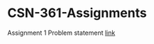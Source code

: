 # CSN-361-Assignments

Assignment 1 Problem statement [link](https://github.com/aagarwal1012/CSN-361-Assignments/blob/master/Assignment%201/prob_statement.pdf) 